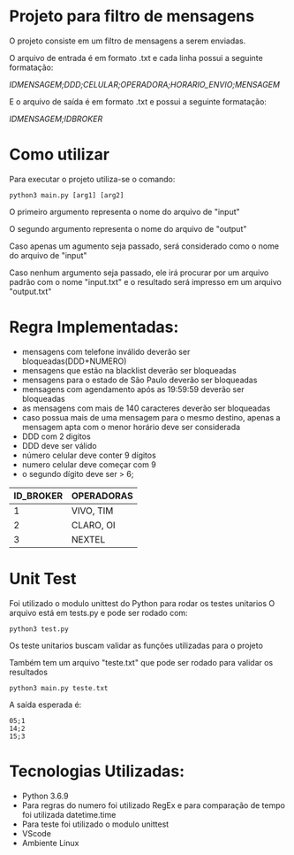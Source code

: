 # Projeto para filtro de mensagens

O projeto consiste em um filtro de mensagens a serem enviadas.

O arquivo de entrada é em formato .txt e cada linha possui a seguinte formatação:

_IDMENSAGEM;DDD;CELULAR;OPERADORA;HORARIO_ENVIO;MENSAGEM_

E o arquivo de saída é em formato .txt e possui a seguinte formatação:

_IDMENSAGEM;IDBROKER_

# Como utilizar

Para executar o projeto utiliza-se o comando:

    python3 main.py [arg1] [arg2]

O primeiro argumento representa o nome do arquivo de "input"

O segundo argumento representa o nome do arquivo de "output"

Caso apenas um agumento seja passado, será considerado como o nome do arquivo de "input"

Caso nenhum argumento seja passado, ele irá procurar por um arquivo padrão com o nome "input.txt" e o resultado será impresso em um arquivo "output.txt"

# Regra Implementadas:


  - mensagens com telefone inválido deverão ser bloqueadas(DDD+NUMERO)
  - mensagens que estão na blacklist deverão ser bloqueadas
  - mensagens para o estado de São Paulo deverão ser bloqueadas
  - mensagens com agendamento após as 19:59:59 deverão ser bloqueadas
  - as mensagens com mais de 140 caracteres deverão ser bloqueadas
  - caso possua mais de uma mensagem para o mesmo destino, apenas a mensagem apta com o menor horário deve ser considerada
  - DDD com 2 digitos
  - DDD deve ser válido
  - número celular deve conter 9 dígitos
  - numero celular deve começar com 9
  - o segundo dígito deve ser > 6;

| ID_BROKER | OPERADORAS |
| ------ | ------ |
| 1 | VIVO, TIM |
| 2 | CLARO, OI |
| 3 | NEXTEL |

# Unit Test

Foi utilizado o modulo unittest do Python para rodar os testes unitarios
O arquivo está em tests.py e pode ser rodado com:

    python3 test.py

Os teste unitarios buscam validar as funções utilizadas para o projeto

Também tem um arquivo "teste.txt" que pode ser rodado para validar os resultados

    python3 main.py teste.txt

A saída esperada é:

    05;1
    14;2
    15;3

# Tecnologias Utilizadas:
  - Python 3.6.9
  - Para regras do numero foi utilizado RegEx e para comparação de tempo foi utilizada datetime.time
  - Para teste foi utilizado o modulo unittest
  - VScode
  - Ambiente Linux
